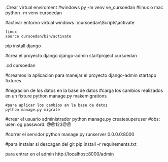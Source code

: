 .Crear virtual enviroment
#windows
    py -m venv ve_cursoedan
#linux o mac
    python -m venv cursoedan

#activar entorno virtual
    windows
    .\cursoedan\Scripts\activate
    
    linux
    source cursoedan/bin/activate


pip install django


#crea el proyecto django
django-admin startproject cursoedan

.cd cursoedan

#creamos la aplicacion para manejar el proyecto
django-admin startapp fixtures


#migracion de los datos en la base de datos
    #carga los cambios realizados en un fixture
    python manage.py makemigrations

    #para aplicar los cambios en la base de datos
    python manage.py migrate

#crear el usuario administrador
python manage.py createsuperuser
    #obs: user: og password: @@123@@


#correr el servidor
python manage.py runserver 0.0.0.0:8000

#para instalar si descagan del git
pip install -r requirements.txt

para entrar en el admin
http://localhost:8000/admin